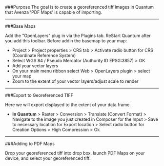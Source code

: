###Purpose
The goal is to create a georeferenced tiff images in Quantum that Avenza 'PDF Maps' is capable of importing. 

---
###Base Maps

Add the "OpenLayers" plug in via the Plugins tab. ReStart Quantum after you add this toolbar.
Before addin the basemap to your map:
  - Project > Project properties > CRS tab > Activate radio button for CRS (Coordinate Reference System)
  - Select WGS 84 / Pseudo Mercator (Authority ID EPSG:3857) > OK
  - Add your vector layers 
  - On your main menu ribbon select Web > OpenLayers plugin > select your map
  - Zoom to the extent of your vector layers/adjust scale to render
  
  
---
###Export to Georeferenced TIFF

Here we will export displayed to the extent of your data frame. 
  -  <b>In Quantum</b> > Raster > Conversion > Translate (Convert Format) > Navigate to the image you just created in Composer for the Input > Save to necessary location for Export location > Select radio button for Creation Options > High Compression > Ok


---
###Adding to PDF Maps

Drop your georeferenced tiff into drop box, launch PDF Maps on your device, and select your georeferenced tiff.
